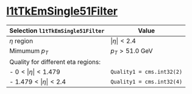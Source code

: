 # [l1tTkEmSingle51Filter](../Phase2Menu_Legacy/l1tTkEmSingle51Filter.html)

| Selection `l1tTkEmSingle51Filter`                                 | Value                                 |
|-------------------------------------------------------------------|---------------------------------------|
| $\eta$ region                                                     | $\lvert\eta\rvert < 2.4$              |
| Mimumum $p_T$                                                     | $p_T>51.0$ GeV                        |
| Quality for different eta regions:                                |                                       |
|    - $0<\lvert\eta\rvert<1.479$                                   | `Quality1 = cms.int32(2)`             |
|    - $1.479<\lvert\eta\rvert<2.4$                                 | `Quality1 = cms.int32(4)`             |
